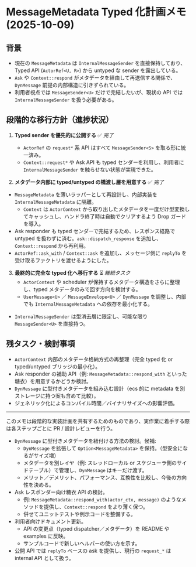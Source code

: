 # MessageMetadata Typed 化計画メモ (2025-10-09)

## 背景
- 現在の `MessageMetadata` は `InternalMessageSender` を直接保持しており、Typed API (`ActorRef<U, R>`) から untyped な sender を露出している。
- `Ask` や `Context::respond` がメタデータを経由して再送信する関係で、`DynMessage` 前提の内部構造に引きずられている。
- 利用者視点では `MessageSender<U>` だけで完結したいが、現状の API では `InternalMessageSender` を扱う必要がある。

## 段階的な移行方針（進捗状況）
1. **Typed sender を優先的に公開する** ✅ *完了*
   - `ActorRef` の `request*` 系 API はすべて `MessageSender<S>` を取る形に統一済み。
   - `Context::request*` や Ask API も typed センダーを利用し、利用者に `InternalMessageSender` を触らせない状態が実現できた。

2. **メタデータ内部に typed/untyped の橋渡し層を用意する** ✅ *完了*
- `MessageMetadata` を薄いラッパーとして再設計し、内部実装を `InternalMessageMetadata` に隔離。
   - `Context` は `ActorContext` から取り出したメタデータを一度だけ型変換してキャッシュし、ハンドラ終了時は自動でクリアするよう Drop ガードを導入。
- Ask responder も typed センダーで完結するため、レスポンス経路で untyped を扱わずに済む。`ask::dispatch_response` を追加し、`Context::respond` から再利用。
- `ActorRef::ask_with` / `Context::ask` を追加し、メッセージ側に `replyTo` を受け取るファクトリを渡せるようにした。

3. **最終的に完全な typed 化へ移行する** ⏳ *継続タスク*
   - `ActorContext` や scheduler が保持するメタデータ構造をさらに整理し、typed メタデータのみで回す方向を検討する。
   - `UserMessage<U>` ／ `MessageEnvelope<U>` ／ `DynMessage` を調整し、内部でも `InternalMessageMetadata` への依存を最小化する。
- `InternalMessageSender` は型消去層に限定し、可能な限り `MessageSender<U>` を直接持つ。

## 残タスク・検討事項
- `ActorContext` 内部のメタデータ格納方式の再整理（完全 typed 化 or typed/untyped ブリッジの最小化）。
- Ask responder の補助 API（例: `MessageMetadata::respond_with` といった糖衣）を用意するかどうか検討。
- `DynMessage` に型付きメタデータを組み込む設計（ecs 的に metadata を別ストレージに持つ案も含めて比較）。
- ジェネリック化によるコンパイル時間／バイナリサイズへの影響評価。

---
このメモは段階的な実装計画を共有するためのものであり、実作業に着手する際は各ステップごとに PR / 設計レビューを行う。
- `DynMessage` に型付きメタデータを紐付ける方法の検討。候補:
  - `DynMessage` を拡張して `Option<MessageMetadata>` を保持。（型安全になるがサイズ増）
  - メタデータを別レイヤ（例: スレッドローカル or スケジューラ側のサイドテーブル）で管理し、`DynMessage` はキーだけ渡す。
  - メリット／デメリット、パフォーマンス、互換性を比較し、今後の方向性を決める。
- Ask レスポンダー向け糖衣 API の検討。
  - 例: `MessageMetadata::respond_with(actor_ctx, message)` のようなメソッドを提供し、`Context::respond` をより薄く保つ。
  - 併せてユニットテストや例示コードを整備する。
- 利用者向けドキュメント更新。
  - API の変更点（typed dispatcher／メタデータ）を README や examples に反映。
  - サンプルコードで新しいヘルパーの使い方を示す。
- 公開 API では `replyTo` ベースの ask を提供し、現行の `request_*` は internal API として扱う。
